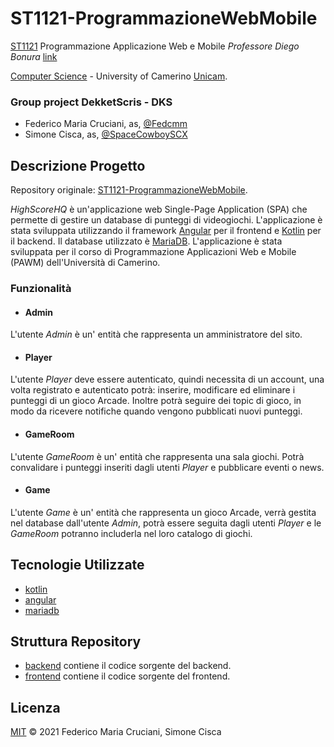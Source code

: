 # ST1121-ProgrammazioneWebMobile
[ST1121](http://didattica.cs.unicam.it/doku.php?id=didattica:ay2223:pawm:main) Programmazione Applicazione Web e Mobile
_Professore Diego Bonura_ [link](https://computerscience.unicam.it/diego-bonura)<br>

[Computer Science](https://computerscience.unicam.it/) - University of Camerino [Unicam](https://www.unicam.it/).

### Group project DekketScris - DKS
* Federico Maria Cruciani, as, [@Fedcmm](https://github.com/Fedcmm)
* Simone Cisca, as, [@SpaceCowboySCX](https://github.com/SpaceCowboySCX)


## Descrizione Progetto
Repository originale: [ST1121-ProgrammazioneWebMobile](https://github.com/Fedcmm/ST1121-ProgrammazioneWebMobile).

*HighScoreHQ* è un'applicazione web Single-Page Application (SPA) che permette di gestire un database di punteggi di videogiochi.
L'applicazione è stata sviluppata utilizzando il framework [Angular](https://angular.io/) per il frontend e [Kotlin](https://kotlinlang.org/) per il backend.
Il database utilizzato è [MariaDB](https://mariadb.org/).
L'applicazione è stata sviluppata per il corso di Programmazione Applicazioni Web e Mobile (PAWM) dell'Università di Camerino.


### Funzionalità
* #### Admin
L'utente *Admin* è un' entità che rappresenta un amministratore del sito.
* #### Player
L'utente *Player* deve essere autenticato, quindi necessita di un account, una volta
  registrato e autenticato potrà: inserire, modificare ed eliminare i punteggi di un gioco Arcade.
  Inoltre potrà seguire dei topic di gioco, in modo da ricevere notifiche quando vengono pubblicati nuovi punteggi.
* #### GameRoom
L'utente *GameRoom* è un' entità che rappresenta una sala giochi.
Potrà convalidare i punteggi inseriti dagli utenti *Player* e pubblicare eventi o news.
* #### Game
L'utente *Game* è un' entità che rappresenta un gioco Arcade, verrà gestita nel database
  dall'utente *Admin*, potrà essere seguita dagli utenti *Player* e le *GameRoom* potranno includerla nel loro catalogo di giochi.


## Tecnologie Utilizzate
* [kotlin](https://kotlinlang.org/)
* [angular](https://angular.io/)
* [mariadb](https://mariadb.org/)


## Struttura Repository
* [backend](backend) contiene il codice sorgente del backend.
* [frontend](frontend) contiene il codice sorgente del frontend.


## Licenza
[MIT](LICENSE) © 2021 Federico Maria Cruciani, Simone Cisca 